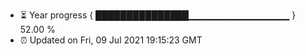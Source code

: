 - ⏳ Year progress { ███████████████▁▁▁▁▁▁▁▁▁▁▁▁▁▁▁ } 52.00 %
- ⏰ Updated on Fri, 09 Jul 2021 19:15:23 GMT

